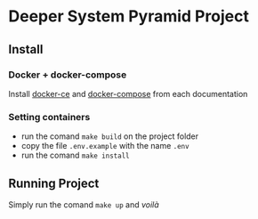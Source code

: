 # Deeper System Pyramid Project



## Install
### Docker + docker-compose
Install [docker-ce](https://docs.docker.com/install/) and [docker-compose](https://docs.docker.com/compose/install/) from each documentation

### Setting containers
- run the comand `make build` on the project folder
- copy the file `.env.example` with the name `.env`
- run the comand `make install`

## Running Project
Simply run the comand `make up` and _voilà_